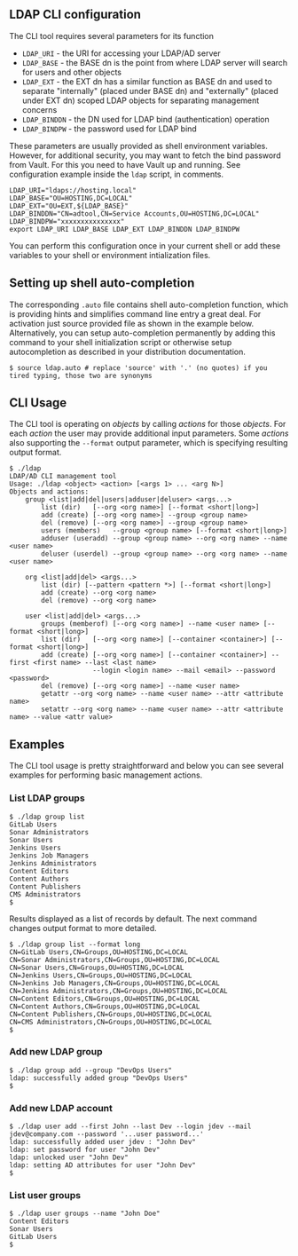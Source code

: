 ## LDAP CLI configuration

The CLI tool requires several parameters for its function

* `LDAP_URI` - the URI for accessing your LDAP/AD server
* `LDAP_BASE` - the BASE dn is the point from where LDAP server will search for users and other objects
* `LDAP_EXT` - the EXT dn has a similar function as BASE dn and used to separate "internally" (placed under BASE dn) and "externally" (placed under EXT dn) scoped LDAP objects for separating management concerns
* `LDAP_BINDDN` - the DN used for LDAP bind (authentication) operation
* `LDAP_BINDPW` - the password used for LDAP bind

These parameters are usually provided as shell environment variables. However, for additional security, you may want to fetch the bind password from Vault. For this you need to have Vault up and running. See configuration example inside the `ldap` script, in comments.

```shell
LDAP_URI="ldaps://hosting.local"
LDAP_BASE="OU=HOSTING,DC=LOCAL"
LDAP_EXT="OU=EXT,${LDAP_BASE}"
LDAP_BINDDN="CN=adtool,CN=Service Accounts,OU=HOSTING,DC=LOCAL"
LDAP_BINDPW="xxxxxxxxxxxxxxx"
export LDAP_URI LDAP_BASE LDAP_EXT LDAP_BINDDN LDAP_BINDPW
```

You can perform this configuration once in your current shell or add these variables to your shell or environment intialization files.

## Setting up shell auto-completion

The corresponding `.auto` file contains shell auto-completion function, which is providing hints and simplifies command line entry a great deal. For activation just source provided file as shown in the example below. Alternatively, you can setup auto-completion permanently by adding this command to your shell initialization script or otherwise setup autocompletion as described in your distribution documentation.

```shell
$ source ldap.auto # replace 'source' with '.' (no quotes) if you tired typing, those two are synonyms 
```

## CLI Usage

The CLI tool is operating on _objects_ by calling _actions_ for those _objects_. For each _action_ the user may provide additional input parameters. Some _actions_ also supporting the `--format` output parameter, which is specifying resulting output format.

```shell
$ ./ldap
LDAP/AD CLI management tool
Usage: ./ldap <object> <action> [<args 1> ... <arg N>]
Objects and actions:
    group <list|add|del|users|adduser|deluser> <args...>
        list (dir)   [--org <org name>] [--format <short|long>]
        add (create) [--org <org name>] --group <group name>
        del (remove) [--org <org name>] --group <group name>
        users (members)   --group <group name> [--format <short|long>]
        adduser (useradd) --group <group name> --org <org name> --name <user name>
        deluser (userdel) --group <group name> --org <org name> --name <user name>

    org <list|add|del> <args...>
        list (dir) [--pattern <pattern *>] [--format <short|long>]
        add (create) --org <org name>
        del (remove) --org <org name>

    user <list|add|del> <args...>
        groups (memberof) [--org <org name>] --name <user name> [--format <short|long>]
        list (dir)   [--org <org name>] [--container <container>] [--format <short|long>]
        add (create) [--org <org name>] [--container <container>] --first <first name> --last <last name>
                     --login <login name> --mail <email> --password <password>
        del (remove) [--org <org name>] --name <user name>
        getattr --org <org name> --name <user name> --attr <attribute name>
        setattr --org <org name> --name <user name> --attr <attribute name> --value <attr value>

```

## Examples

The CLI tool usage is pretty straightforward and below you can see several examples for performing basic management actions.

### List LDAP groups

```shell
$ ./ldap group list
GitLab Users
Sonar Administrators
Sonar Users
Jenkins Users
Jenkins Job Managers
Jenkins Administrators
Content Editors
Content Authors
Content Publishers
CMS Administrators
$
```

Results displayed as a list of records by default. The next command changes output format to more detailed.

```shell
$ ./ldap group list --format long
CN=GitLab Users,CN=Groups,OU=HOSTING,DC=LOCAL
CN=Sonar Administrators,CN=Groups,OU=HOSTING,DC=LOCAL
CN=Sonar Users,CN=Groups,OU=HOSTING,DC=LOCAL
CN=Jenkins Users,CN=Groups,OU=HOSTING,DC=LOCAL
CN=Jenkins Job Managers,CN=Groups,OU=HOSTING,DC=LOCAL
CN=Jenkins Administrators,CN=Groups,OU=HOSTING,DC=LOCAL
CN=Content Editors,CN=Groups,OU=HOSTING,DC=LOCAL
CN=Content Authors,CN=Groups,OU=HOSTING,DC=LOCAL
CN=Content Publishers,CN=Groups,OU=HOSTING,DC=LOCAL
CN=CMS Administrators,CN=Groups,OU=HOSTING,DC=LOCAL
$
```

### Add new LDAP group

```shell
$ ./ldap group add --group "DevOps Users"
ldap: successfully added group "DevOps Users"
$
```

### Add new LDAP account

```shell
$ ./ldap user add --first John --last Dev --login jdev --mail jdev@company.com --password '...user password...'
ldap: successfully added user jdev : "John Dev"
ldap: set password for user "John Dev"
ldap: unlocked user "John Dev"
ldap: setting AD attributes for user "John Dev"
$
```

### List user groups

```shell
$ ./ldap user groups --name "John Doe"
Content Editors
Sonar Users
GitLab Users
$
```
